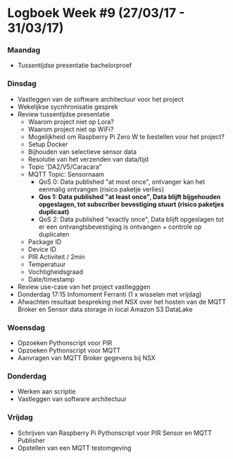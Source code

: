 # Logboek Week #9  (27/03/17 - 31/03/17)
### Maandag
* Tussentijdse presentatie bachelorproef
### Dinsdag
* Vastleggen van de software architectuur voor het project  
* Wekelijkse sycnhronisatie gesprek
 * Review tussentijdse presentatie
     * Waarom project niet op Lora?
     * Waarom project niet op WiFi?
     * Mogelijkheid om Raspberry Pi Zero W te bestellen voor het project? 
     * Setup Docker
     * Bijhouden van selectieve sensor data
     * Resolutie van het verzenden van data/tijd
     * Topic 'DA2/V5/Caracara"
     * MQTT Topic: Sensornaam
	     * QoS 0: Data published "at most once", ontvanger kan het eenmalig ontvangen (risico paketje verlies)
		 *	**Qos 1: Data published "at least once", Data blijft bijgehouden opgeslagen, tot subscriber bevestiging stuurt (risico paketjes duplicaat)**
		 *	QoS 2: Data published "exactly once", Data blijft opgeslagen tot er een ontvangtsbevestiging is ontvangen + controle op duplicaten
	* Package ID
	* Device ID
	* PIR Activiteit / 2min
	* Temperatuur
	* Vochtigheidsgraad
	* Date/timestamp
 * Review use-case van het project vastlegggen
 * Donderdag 17:15 Infomoment Ferranti (1 x wisselen met vrijdag)
 * Afwachten resultaat bespreking met NSX over het hosten van de MQTT Broker en Sensor data storage in local Amazon S3 DataLake
### Woensdag
* Opzoeken Pythonscript voor PIR
* Opzoeken Pythonscript voor MQTT
* Aanvragen van MQTT Broker gegevens bij NSX 
### Donderdag
* Werken aan scriptie
* Vastleggen van software architectuur
### Vrijdag
* Schrijven van Raspberry Pi Pythonscript voor PIR Sensor en MQTT Publisher
* Opstellen van een MQTT testomgeving